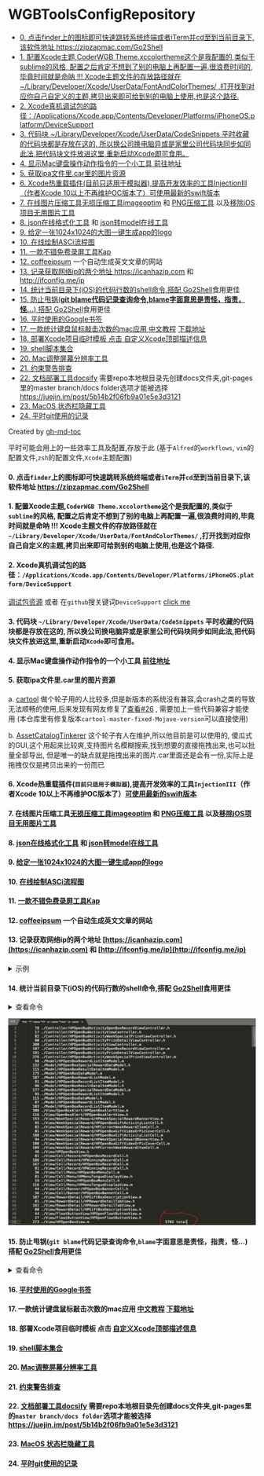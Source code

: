 # WGBToolsConfigRepository

* [0. 点击finder上的图标即可快速跳转系统终端或者iTerm并cd至到当前目录下,该软件地址 <a href="https://zipzapmac.com/Go2Shell" rel="nofollow">https://zipzapmac.com/Go2Shell</a>](#0-点击finder上的图标即可快速跳转系统终端或者iterm并cd至到当前目录下该软件地址-httpszipzapmaccomgo2shell)
* [1. 配置Xcode主题,CoderWGB Theme.xccolortheme这个是我配置的,类似于sublime的风格, 配置之后肯定不想到了别的电脑上再配置一遍,很浪费时间的,毕竟时间就是命呐 !!!  Xcode主题文件的存放路径就在~/Library/Developer/Xcode/UserData/FontAndColorThemes/ ,打开找到对应你自己自定义的主题,拷贝出来即可给到别的电脑上使用,也是这个路径.](#1-配置xcode主题coderwgb-themexccolortheme这个是我配置的类似于sublime的风格-配置之后肯定不想到了别的电脑上再配置一遍很浪费时间的毕竟时间就是命呐---xcode主题文件的存放路径就在librarydeveloperxcodeuserdatafontandcolorthemes-打开找到对应你自己自定义的主题拷贝出来即可给到别的电脑上使用也是这个路径)
* [2. Xcode真机调试包的路径：/Applications/Xcode.app/Contents/Developer/Platforms/iPhoneOS.platform/DeviceSupport](#2-xcode真机调试包的路径applicationsxcodeappcontentsdeveloperplatformsiphoneosplatformdevicesupport)
* [3. 代码块 ~/Library/Developer/Xcode/UserData/CodeSnippets 平时收藏的代码块都是存放在这的, 所以换公司换电脑异或是家里公司代码块同步如同此法,把代码块文件放进这里,重新启动Xcode即可食用。](#3-代码块-librarydeveloperxcodeuserdatacodesnippets-平时收藏的代码块都是存放在这的-所以换公司换电脑异或是家里公司代码块同步如同此法把代码块文件放进这里重新启动xcode即可食用)
* [4. 显示Mac键盘操作动作指令的一个小工具 <a href="https://github.com/keycastr/keycastr">前往地址</a>](#4-显示mac键盘操作动作指令的一个小工具-前往地址)
* [5. 获取ipa文件里.car里的图片资源](#5-获取ipa文件里car里的图片资源)
* [6. Xcode热重载插件(目前只适用于模拟器),提高开发效率的工具InjectionIII（作者Xcode 10以上不再维护OC版本了）<a href="https://github.com/johnno1962/InjectionIII/releases">可使用最新的swift版本</a>](#6-xcode热重载插件目前只适用于模拟器提高开发效率的工具injectioniii作者xcode-10以上不再维护oc版本了可使用最新的swift版本)
* [7. 在线图片压缩工具<a href="https://imageoptim.com/mac" rel="nofollow">无损压缩工具imageoptim</a> 和 <a href="https://tinypng.com/" rel="nofollow">PNG压缩工具</a> 以及<a href="https://github.com/tinymind/LSUnusedResources">移除iOS项目无用图片工具</a>](#7-在线图片压缩工具无损压缩工具imageoptim-和-png压缩工具-以及移除ios项目无用图片工具)
* [8. <a href="https://www.json.cn/" rel="nofollow">json在线格式化工具</a> 和 <a href="http://modelend.com/" rel="nofollow">json转model在线工具</a>](#8-json在线格式化工具-和-json转model在线工具)
* [9. <a href="https://icon.wuruihong.com" rel="nofollow">给定一张1024x1024的大图一键生成app的logo</a>](#9-给定一张1024x1024的大图一键生成app的logo)
* [10. <a href="http://asciiflow.com/" rel="nofollow">在线绘制ASCi流程图</a>](#10-在线绘制asci流程图)
* [11. <a href="https://getkap.co/" rel="nofollow">一款不错免费录屏工具Kap</a>](#11-一款不错免费录屏工具kap)
* [12. <a href="http://coffeeipsum.com/" rel="nofollow">coffeeipsum</a> 一个自动生成英文文章的网站](#12-coffeeipsum-一个自动生成英文文章的网站)
* [13. 记录获取网络ip的两个地址 <a href="https://icanhazip.com" rel="nofollow">https://icanhazip.com</a> 和 <a href="http://ifconfig.me/ip" rel="nofollow">http://ifconfig.me/ip</a>](#13-记录获取网络ip的两个地址-httpsicanhazipcom-和-httpifconfigmeip)
* [14. 统计当前目录下(iOS)的代码行数的shell命令,搭配 <a href="https://zipzapmac.com/Go2Shell" rel="nofollow">Go2Shell</a>食用更佳](#14-统计当前目录下ios的代码行数的shell命令搭配-go2shell食用更佳)
* [15. 防止甩锅(<strong>git blame代码记录查询命令,blame字面意思是责怪，指责，怪...</strong>) 搭配 <a href="https://zipzapmac.com/Go2Shell" rel="nofollow">Go2Shell</a>食用更佳](#15-防止甩锅git-blame代码记录查询命令blame字面意思是责怪指责怪-搭配-go2shell食用更佳)
* [16. <a href="https://github.com/WangGuibin/WGBToolsConfigRepository/blob/master/Google书签/README.md"> 平时使用的Google书签 </a>](#16--平时使用的google书签-)
* [17. 一款统计键盘鼠标敲击次数的mac应用 <a href="https://zhuanlan.zhihu.com/p/21787949" rel="nofollow">中文教程</a>  <a href="https://github.com/KonsomeJona/OctoMouse/releases">下载地址</a>](#17-一款统计键盘鼠标敲击次数的mac应用-中文教程--下载地址)
* [18. 部署Xcode项目临时模板 点击 <a href="./自定义Xcode顶部描述信息/README.md">自定义Xcode顶部描述信息</a>](#18-部署xcode项目临时模板-点击-自定义xcode顶部描述信息)
* [19. <a href="https://github.com/WangGuibin/WGBToolsConfigRepository/blob/master/Shell/README.md">shell脚本集合</a>](#19-shell脚本集合)
* [20. <a href="https://github.com/avibrazil/RDM">Mac调整屏幕分辨率工具</a>](#20-mac调整屏幕分辨率工具)
* [21. <a href="https://www.wtfautolayout.com/" rel="nofollow">约束警告排查</a>](#21-约束警告排查)
* [22. <a href="https://docsify.js.org/#/zh-cn/quickstart" rel="nofollow">文档部署工具docsify</a>  需要repo本地根目录先创建docs文件夹,git-pages里的master branch/docs folder选项才能被选择 <a href="https://juejin.im/post/5b14b2f06fb9a01e5e3d3121" rel="nofollow">https://juejin.im/post/5b14b2f06fb9a01e5e3d3121</a>](#22-文档部署工具docsify--需要repo本地根目录先创建docs文件夹git-pages里的master-branchdocs-folder选项才能被选择-httpsjuejinimpost5b14b2f06fb9a01e5e3d3121)
* [23. <a href="https://github.com/dwarvesf/hidden">MacOS 状态栏隐藏工具</a>](#23-macos-状态栏隐藏工具)
* [24. <a href="https://github.com/WangGuibin/WGBToolsConfigRepository/blob/master/git使用记录/README.md">平时git使用的记录</a>](#24-平时git使用的记录)

Created by [gh-md-toc](https://github.com/ekalinin/github-markdown-toc)




平时可能会用上的一些效率工具及配置,存放于此 
(基于`Alfred`的`workflows`, `vim`的配置文件,`zsh`的配置文件,`Xcode`主题配置)

#### 0. 点击`finder`上的图标即可快速跳转系统终端或者`iTerm`并`cd`至到当前目录下,该软件地址 https://zipzapmac.com/Go2Shell

#### 1. 配置Xcode主题,`CoderWGB Theme.xccolortheme`这个是我配置的,类似于`sublime`的风格, 配置之后肯定不想到了别的电脑上再配置一遍,很浪费时间的,毕竟时间就是命呐 !!!  Xcode主题文件的存放路径就在`~/Library/Developer/Xcode/UserData/FontAndColorThemes/` ,打开找到对应你自己自定义的主题,拷贝出来即可给到别的电脑上使用,也是这个路径. 

#### 2. Xcode真机调试包的路径：`/Applications/Xcode.app/Contents/Developer/Platforms/iPhoneOS.platform/DeviceSupport` 
   [调试包资源](https://github.com/iGhibli/iOS-DeviceSupport) 或者 在`github`搜关键词`DeviceSupport` 
   [click me](https://github.com/search?utf8=%E2%9C%93&q=DeviceSupport&ref=simplesearch)

#### 3. 代码块 `~/Library/Developer/Xcode/UserData/CodeSnippets` 平时收藏的代码块都是存放在这的, 所以换公司换电脑异或是家里公司代码块同步如同此法,把代码块文件放进这里,重新启动`Xcode`即可食用。

#### 4. 显示Mac键盘操作动作指令的一个小工具 [前往地址](https://github.com/keycastr/keycastr) 

#### 5. 获取ipa文件里.car里的图片资源

a.   [cartool](<https://github.com/steventroughtonsmith/cartool>)   做个轮子用的人比较多,但是新版本的系统没有兼容,会crash之类的导致无法顺畅的使用,后来发现有网友修复了[查看#26](<https://github.com/steventroughtonsmith/cartool/pull/26/commits/93c1cedd304bb4b4ad987bb1be10e453536b9300>) , 需要加上一些代码兼容才能使用 (本仓库里有修复版本`cartool-master-fixed-Mojave-version`可以直接使用)

b. [AssetCatalogTinkerer](<https://github.com/insidegui/AssetCatalogTinkerer>) 这个轮子有人在维护,所以他目前是可以使用的, 傻瓜式的GUI,这个用起来比较爽,支持图片名模糊搜索,找到想要的直接拖拽出来,也可以批量全部导出, 但是唯一的缺点就是拖拽出来的图片.car里面还是会有一份,实际上是拖拽仅仅是拷贝出来的一份而已

#### 6. Xcode热重载插件(`目前只适用于模拟器`),提高开发效率的工具`InjectionIII`（作者Xcode 10以上不再维护OC版本了）[可使用最新的swift版本](https://github.com/johnno1962/InjectionIII/releases)

#### 7. 在线图片压缩工具[无损压缩工具imageoptim](https://imageoptim.com/mac) 和 [PNG压缩工具](https://tinypng.com/) 以及[移除iOS项目无用图片工具](https://github.com/tinymind/LSUnusedResources)

#### 8. [json在线格式化工具](https://www.json.cn/) 和 [json转model在线工具](http://modelend.com/)

#### 9. [给定一张1024x1024的大图一键生成app的logo](https://icon.wuruihong.com)

#### 10. [在线绘制ASCi流程图](http://asciiflow.com/) 

#### 11. [一款不错免费录屏工具Kap](https://getkap.co/) 
#### 12. [coffeeipsum](http://coffeeipsum.com/) 一个自动生成英文文章的网站
#### 13. 记录获取网络ip的两个地址 [https://icanhazip.com](https://icanhazip.com) 和 [http://ifconfig.me/ip](http://ifconfig.me/ip) 

<details>
<summary>示例</summary>
  <pre style="background-color:black;color:white;"> <span style="color:red;" >objc</span> <br/> <span style="color:rgb(220,132,251);">NSURL</span> *ipURL = [<span style="color:rgb(220,132,251);">NSURL URLWithString</span>:@"<span style="color:rgb(237,223,137);">http://ifconfig.me/ip</span>"];
    <span style="color:rgb(220,132,251);">NSString</span> *IPStr = [<span style="color:rgb(220,132,251);">NSString stringWithContentsOfURL</span>:ipURL <span style="color:rgb(220,132,251);">encoding</span>:<span style="color:rgb(220,132,251);">NSUTF8StringEncoding error</span>:nil]; 
</pre>
</details>

#### 14. 统计当前目录下(iOS)的代码行数的shell命令,搭配 [Go2Shell](https://zipzapmac.com/Go2Shell)食用更佳

<details>
<summary>查看命令</summary>
  <pre style="background-color:black;color:white;"> <br/> <span style="color:rgb(28, 232, 132);"> find</span> . <span style="color:rgb(201,196,46);">"("</span> -name <span style="color:rgb(201,196,46);">"*.h"</span> -or -name <span style="color:rgb(201,196,46);">"*.mm"</span> -or -name <span style="color:rgb(201,196,46);">"*.m"</span> -or -name <span style="color:rgb(201,196,46);">"*.swift"</span> <span style="color:rgb(201,196,46);">")"</span> -print | <span style="color:rgb(28, 232, 132);">xargs</span> wc -l <br/>
</pre>
</details>

![](./_media/code_total.png)

#### 15. 防止甩锅(**`git blame`代码记录查询命令,`blame`字面意思是责怪，指责，怪...**) 搭配 [Go2Shell](https://zipzapmac.com/Go2Shell)食用更佳

<details>
<summary>查看命令</summary>
<pre style="background-color:black;color:white;">
  <br/>
  git blame -L 22,30 Example.m <span style="color:rgb(28, 232, 132);"> # 替换具体的代码行数和文件名即可</span>
  <br/>
</pre>
</details>



#### 16. [ 平时使用的Google书签 ](https://github.com/WangGuibin/WGBToolsConfigRepository/blob/master/Google%E4%B9%A6%E7%AD%BE/README.md)

#### 17. 一款统计键盘鼠标敲击次数的mac应用 [中文教程](https://zhuanlan.zhihu.com/p/21787949)  [下载地址](https://github.com/KonsomeJona/OctoMouse/releases) 

#### 18. 部署Xcode项目临时模板 点击 [自定义Xcode顶部描述信息](./自定义Xcode顶部描述信息/README.md)

#### 19. [shell脚本集合](https://github.com/WangGuibin/WGBToolsConfigRepository/blob/master/Shell/README.md)

#### 20. [Mac调整屏幕分辨率工具](https://github.com/avibrazil/RDM) 

#### 21. [约束警告排查](https://www.wtfautolayout.com/) 

#### 22. [文档部署工具docsify](https://docsify.js.org/#/zh-cn/quickstart)  需要repo本地根目录先创建docs文件夹,git-pages里的`master branch/docs folder`选项才能被选择 https://juejin.im/post/5b14b2f06fb9a01e5e3d3121 

#### 23. [MacOS 状态栏隐藏工具](https://github.com/dwarvesf/hidden)

#### 24. [平时git使用的记录](https://github.com/WangGuibin/WGBToolsConfigRepository/blob/master/git%E4%BD%BF%E7%94%A8%E8%AE%B0%E5%BD%95/README.md)














